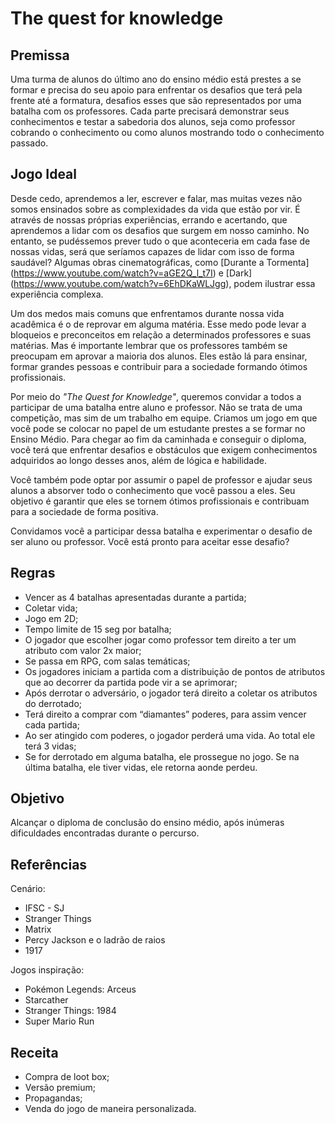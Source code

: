 # **The quest for knowledge** 

## Premissa

Uma turma de alunos do último ano do ensino médio está prestes a se formar e precisa do seu apoio para enfrentar os desafios que terá pela frente até a formatura, desafios esses que são representados por uma batalha com os professores. Cada parte precisará demonstrar seus conhecimentos e testar a sabedoria dos alunos, seja como professor cobrando o conhecimento ou como alunos mostrando todo o conhecimento passado. 

## Jogo Ideal

Desde cedo, aprendemos a ler, escrever e falar, mas muitas vezes não somos ensinados sobre as complexidades da vida que estão por vir. É através de nossas próprias experiências, errando e acertando, que aprendemos a lidar com os desafios que surgem em nosso caminho. No entanto, se pudéssemos prever tudo o que aconteceria em cada fase de nossas vidas, será que seríamos capazes de lidar com isso de forma saudável? Algumas obras cinematográficas, como [Durante a Tormenta] (https://www.youtube.com/watch?v=aGE2Q_l_t7I) e [Dark] (https://www.youtube.com/watch?v=6EhDKaWLJgg), podem ilustrar essa experiência complexa.

Um dos medos mais comuns que enfrentamos durante nossa vida acadêmica é o de reprovar em alguma matéria. Esse medo pode levar a bloqueios e preconceitos em relação a determinados professores e suas matérias. Mas é importante lembrar que os professores também se preocupam em aprovar a maioria dos alunos. Eles estão lá para ensinar, formar grandes pessoas e contribuir para a sociedade formando ótimos profissionais.

Por meio do *"The Quest for Knowledge"*, queremos convidar a todos a participar de uma batalha entre aluno e professor. Não se trata de uma competição, mas sim de um trabalho em equipe. Criamos um jogo em que você pode se colocar no papel de um estudante prestes a se formar no Ensino Médio. Para chegar ao fim da caminhada e conseguir o diploma, você terá que enfrentar desafios e obstáculos que exigem conhecimentos adquiridos ao longo desses anos, além de lógica e habilidade.

Você também pode optar por assumir o papel de professor e ajudar seus alunos a absorver todo o conhecimento que você passou a eles. Seu objetivo é garantir que eles se tornem ótimos profissionais e contribuam para a sociedade de forma positiva.

Convidamos você a participar dessa batalha e experimentar o desafio de ser aluno ou professor. Você está pronto para aceitar esse desafio?

## Regras

- Vencer as 4 batalhas apresentadas durante a partida;
- Coletar vida;
- Jogo em 2D;
- Tempo limite de 15 seg por batalha;
- O jogador que escolher jogar como professor tem direito a ter um atributo com valor 2x maior;
- Se passa em RPG, com salas temáticas;
- Os jogadores iniciam a partida com a distribuição de pontos de atributos que ao decorrer da partida pode vir a se aprimorar; 
- Após derrotar o adversário, o jogador terá direito a coletar os atributos do derrotado;
- Terá direito a comprar com “diamantes” poderes, para assim vencer cada partida;
- Ao ser atingido com poderes, o jogador perderá uma vida. Ao total ele terá 3 vidas;
- Se for derrotado em alguma batalha, ele prossegue no jogo. Se na última batalha, ele tiver vidas, ele retorna aonde perdeu.
 
## Objetivo

Alcançar o diploma de conclusão do ensino médio, após inúmeras dificuldades encontradas durante o percurso. 

## Referências

Cenário: 
- IFSC - SJ 
- Stranger Things 
- Matrix 
- Percy Jackson e o ladrão de raios 
- 1917

Jogos inspiração: 
- Pokémon Legends: Arceus 
- Starcather
- Stranger Things: 1984
- Super Mario Run

## Receita

- Compra de loot box;
- Versão premium;
- Propagandas;
- Venda do jogo de maneira personalizada.


